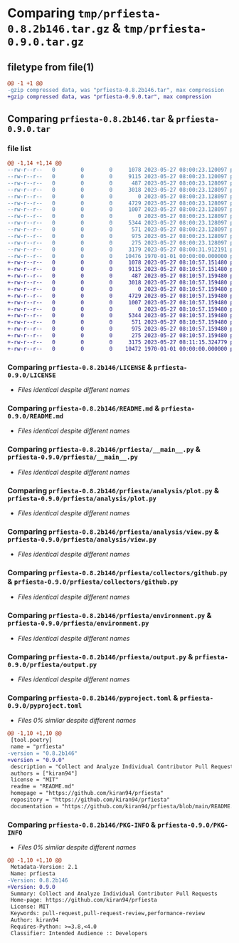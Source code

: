 # Comparing `tmp/prfiesta-0.8.2b146.tar.gz` & `tmp/prfiesta-0.9.0.tar.gz`

## filetype from file(1)

```diff
@@ -1 +1 @@
-gzip compressed data, was "prfiesta-0.8.2b146.tar", max compression
+gzip compressed data, was "prfiesta-0.9.0.tar", max compression
```

## Comparing `prfiesta-0.8.2b146.tar` & `prfiesta-0.9.0.tar`

### file list

```diff
@@ -1,14 +1,14 @@
--rw-r--r--   0        0        0     1078 2023-05-27 08:00:23.120097 prfiesta-0.8.2b146/LICENSE
--rw-r--r--   0        0        0     9115 2023-05-27 08:00:23.120097 prfiesta-0.8.2b146/README.md
--rw-r--r--   0        0        0      487 2023-05-27 08:00:23.128097 prfiesta-0.8.2b146/prfiesta/__init__.py
--rw-r--r--   0        0        0     3018 2023-05-27 08:00:23.128097 prfiesta-0.8.2b146/prfiesta/__main__.py
--rw-r--r--   0        0        0        0 2023-05-27 08:00:23.128097 prfiesta-0.8.2b146/prfiesta/analysis/__init__.py
--rw-r--r--   0        0        0     4729 2023-05-27 08:00:23.128097 prfiesta-0.8.2b146/prfiesta/analysis/plot.py
--rw-r--r--   0        0        0     1007 2023-05-27 08:00:23.128097 prfiesta-0.8.2b146/prfiesta/analysis/view.py
--rw-r--r--   0        0        0        0 2023-05-27 08:00:23.128097 prfiesta-0.8.2b146/prfiesta/collectors/__init__.py
--rw-r--r--   0        0        0     5344 2023-05-27 08:00:23.128097 prfiesta-0.8.2b146/prfiesta/collectors/github.py
--rw-r--r--   0        0        0      571 2023-05-27 08:00:23.128097 prfiesta-0.8.2b146/prfiesta/environment.py
--rw-r--r--   0        0        0      975 2023-05-27 08:00:23.128097 prfiesta-0.8.2b146/prfiesta/output.py
--rw-r--r--   0        0        0      275 2023-05-27 08:00:23.128097 prfiesta-0.8.2b146/prfiesta/spinner.py
--rw-r--r--   0        0        0     3179 2023-05-27 08:00:31.912191 prfiesta-0.8.2b146/pyproject.toml
--rw-r--r--   0        0        0    10476 1970-01-01 00:00:00.000000 prfiesta-0.8.2b146/PKG-INFO
+-rw-r--r--   0        0        0     1078 2023-05-27 08:10:57.151480 prfiesta-0.9.0/LICENSE
+-rw-r--r--   0        0        0     9115 2023-05-27 08:10:57.151480 prfiesta-0.9.0/README.md
+-rw-r--r--   0        0        0      487 2023-05-27 08:10:57.159480 prfiesta-0.9.0/prfiesta/__init__.py
+-rw-r--r--   0        0        0     3018 2023-05-27 08:10:57.159480 prfiesta-0.9.0/prfiesta/__main__.py
+-rw-r--r--   0        0        0        0 2023-05-27 08:10:57.159480 prfiesta-0.9.0/prfiesta/analysis/__init__.py
+-rw-r--r--   0        0        0     4729 2023-05-27 08:10:57.159480 prfiesta-0.9.0/prfiesta/analysis/plot.py
+-rw-r--r--   0        0        0     1007 2023-05-27 08:10:57.159480 prfiesta-0.9.0/prfiesta/analysis/view.py
+-rw-r--r--   0        0        0        0 2023-05-27 08:10:57.159480 prfiesta-0.9.0/prfiesta/collectors/__init__.py
+-rw-r--r--   0        0        0     5344 2023-05-27 08:10:57.159480 prfiesta-0.9.0/prfiesta/collectors/github.py
+-rw-r--r--   0        0        0      571 2023-05-27 08:10:57.159480 prfiesta-0.9.0/prfiesta/environment.py
+-rw-r--r--   0        0        0      975 2023-05-27 08:10:57.159480 prfiesta-0.9.0/prfiesta/output.py
+-rw-r--r--   0        0        0      275 2023-05-27 08:10:57.159480 prfiesta-0.9.0/prfiesta/spinner.py
+-rw-r--r--   0        0        0     3175 2023-05-27 08:11:15.324779 prfiesta-0.9.0/pyproject.toml
+-rw-r--r--   0        0        0    10472 1970-01-01 00:00:00.000000 prfiesta-0.9.0/PKG-INFO
```

### Comparing `prfiesta-0.8.2b146/LICENSE` & `prfiesta-0.9.0/LICENSE`

 * *Files identical despite different names*

### Comparing `prfiesta-0.8.2b146/README.md` & `prfiesta-0.9.0/README.md`

 * *Files identical despite different names*

### Comparing `prfiesta-0.8.2b146/prfiesta/__main__.py` & `prfiesta-0.9.0/prfiesta/__main__.py`

 * *Files identical despite different names*

### Comparing `prfiesta-0.8.2b146/prfiesta/analysis/plot.py` & `prfiesta-0.9.0/prfiesta/analysis/plot.py`

 * *Files identical despite different names*

### Comparing `prfiesta-0.8.2b146/prfiesta/analysis/view.py` & `prfiesta-0.9.0/prfiesta/analysis/view.py`

 * *Files identical despite different names*

### Comparing `prfiesta-0.8.2b146/prfiesta/collectors/github.py` & `prfiesta-0.9.0/prfiesta/collectors/github.py`

 * *Files identical despite different names*

### Comparing `prfiesta-0.8.2b146/prfiesta/environment.py` & `prfiesta-0.9.0/prfiesta/environment.py`

 * *Files identical despite different names*

### Comparing `prfiesta-0.8.2b146/prfiesta/output.py` & `prfiesta-0.9.0/prfiesta/output.py`

 * *Files identical despite different names*

### Comparing `prfiesta-0.8.2b146/pyproject.toml` & `prfiesta-0.9.0/pyproject.toml`

 * *Files 0% similar despite different names*

```diff
@@ -1,10 +1,10 @@
 [tool.poetry]
 name = "prfiesta"
-version = "0.8.2b146"
+version = "0.9.0"
 description = "Collect and Analyze Individual Contributor Pull Requests"
 authors = ["kiran94"]
 license = "MIT"
 readme = "README.md"
 homepage = "https://github.com/kiran94/prfiesta"
 repository = "https://github.com/kiran94/prfiesta"
 documentation = "https://github.com/kiran94/prfiesta/blob/main/README.md"
```

### Comparing `prfiesta-0.8.2b146/PKG-INFO` & `prfiesta-0.9.0/PKG-INFO`

 * *Files 0% similar despite different names*

```diff
@@ -1,10 +1,10 @@
 Metadata-Version: 2.1
 Name: prfiesta
-Version: 0.8.2b146
+Version: 0.9.0
 Summary: Collect and Analyze Individual Contributor Pull Requests
 Home-page: https://github.com/kiran94/prfiesta
 License: MIT
 Keywords: pull-request,pull-request-review,performance-review
 Author: kiran94
 Requires-Python: >=3.8,<4.0
 Classifier: Intended Audience :: Developers
```

